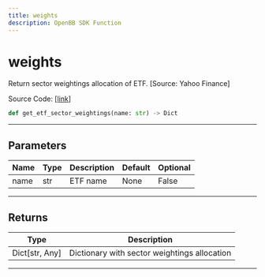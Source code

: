 ```yaml
---
title: weights
description: OpenBB SDK Function
---
```


# weights

Return sector weightings allocation of ETF. [Source: Yahoo Finance]

Source Code: [[link](https://github.com/OpenBB-finance/OpenBBTerminal/tree/main/openbb_terminal/etf/yfinance_model.py#L15)]
```python
def get_etf_sector_weightings(name: str) -> Dict
```
---
## Parameters
| Name | Type | Description | Default | Optional |
| ---- | ---- | ----------- | ------- | -------- |
| name | str | ETF name | None | False |

---
## Returns
| Type | Description |
| ---- | ----------- |
| Dict[str, Any] | Dictionary with sector weightings allocation |
---
